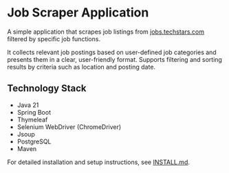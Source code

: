 # Job Scraper Application

A simple application that scrapes job listings from [jobs.techstars.com](https://jobs.techstars.com) filtered by specific job functions.

It collects relevant job postings based on user-defined job categories and presents them in a clear, user-friendly format. Supports filtering and sorting results by criteria such as location and posting date.

## Technology Stack

- Java 21
- Spring Boot
- Thymeleaf
- Selenium WebDriver (ChromeDriver)
- Jsoup
- PostgreSQL
- Maven

For detailed installation and setup instructions, see [INSTALL.md](./INSTALL.md).